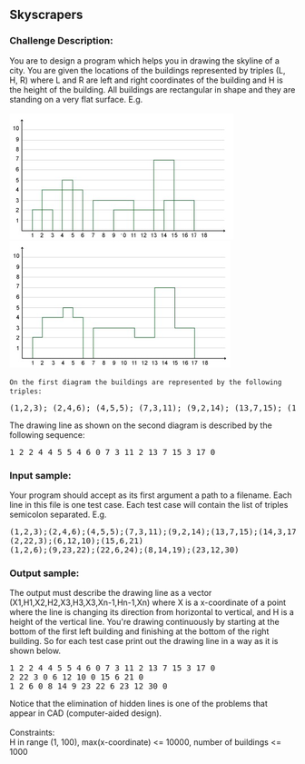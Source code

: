 <h2>Skyscrapers</h2>

<h3>Challenge Description:</h3>
<p>
    You are to design a program which helps you in drawing the skyline of a city.
    You are given the locations of the buildings represented by triples (L, H, R) where L and R are left and
    right coordinates of the building and H is the height of the building.
    All buildings are rectangular in shape and they are standing on a very flat surface. E.g.
<br>
<br>

<img src="assets/fig-1.png" alt="Figure 1">

<br>

<img src="assets/fig-2.png" alt="Figure 2">

<br>

    On the first diagram the buildings are represented by the following triples:
</p>
<pre>(1,2,3); (2,4,6); (4,5,5); (7,3,11); (9,2,14); (13,7,15); (14,3,17)</pre>
<p>
    The drawing line as shown on the second diagram is described by the following sequence:
</p>
<pre>1 2 2 4 4 5 5 4 6 0 7 3 11 2 13 7 15 3 17 0</pre>

<h3>Input sample:</h3>
<p>
    Your program should accept as its first argument a path to a filename.
    Each line in this file is one test case. Each test case will contain the list of triples semicolon separated. E.g.
</p>
<pre class="description-input-output">(1,2,3);(2,4,6);(4,5,5);(7,3,11);(9,2,14);(13,7,15);(14,3,17)
(2,22,3);(6,12,10);(15,6,21)
(1,2,6);(9,23,22);(22,6,24);(8,14,19);(23,12,30)</pre>

<h3>Output sample:</h3>
<p>
    The output must describe the drawing line as a vector (X1,H1,X2,H2,X3,H3,X3,Xn-1,Hn-1,Xn) where X is a x-coordinate
    of a point where the line is changing its direction from horizontal to vertical, and H is a height of the vertical line.
    You&apos;re drawing continuously by starting at the bottom of the first left building and finishing at
    the bottom of the right building. So for each test case print out the drawing line in a way as it is shown below.
</p>
<pre class="description-input-output">1 2 2 4 4 5 5 4 6 0 7 3 11 2 13 7 15 3 17 0
2 22 3 0 6 12 10 0 15 6 21 0
1 2 6 0 8 14 9 23 22 6 23 12 30 0</pre>
<p>
    Notice that the elimination of hidden lines is one of the problems that appear in CAD (computer-aided design).
<br>
<br>
    Constraints:
<br>
    H in range (1, 100),  max(x-coordinate) &lt;= 10000, number of buildings &lt;= 1000
</p>
